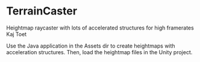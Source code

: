# TerrainCaster
Heightmap raycaster with lots of accelerated structures for high framerates
Kaj Toet

Use the Java application in the Assets dir to create heightmaps with acceleration structures. 
Then, load the heightmap files in the Unity project.
